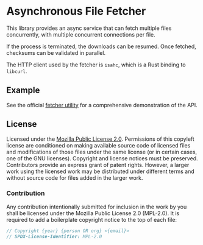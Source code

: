 # Asynchronous File Fetcher

This library provides an async service that can fetch multiple files concurrently, with multiple concurrent connections per file.

If the process is terminated, the downloads can be resumed. Once fetched, checksums can be validated in parallel.

The HTTP client used by the fetcher is `isahc`, which is a Rust binding to `libcurl`.

## Example

See the official [fetcher utility](./fetcher) for a comprehensive demonstration of the API.

## License

Licensed under the [Mozilla Public License 2.0](https://choosealicense.com/licenses/mpl-2.0/). Permissions of this copyleft license are conditioned on making available source code of licensed files and modifications of those files under the same license (or in certain cases, one of the GNU licenses). Copyright and license notices must be preserved. Contributors provide an express grant of patent rights. However, a larger work using the licensed work may be distributed under different terms and without source code for files added in the larger work.

### Contribution

Any contribution intentionally submitted for inclusion in the work by you shall be licensed under the Mozilla Public License 2.0 (MPL-2.0). It is required to add a boilerplate copyright notice to the top of each file:

```rs
// Copyright {year} {person OR org} <{email}>
// SPDX-License-Identifier: MPL-2.0
```
